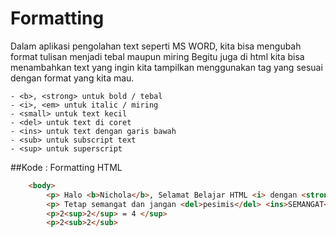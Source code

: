 # Formatting
Dalam aplikasi pengolahan text seperti MS WORD, kita bisa mengubah format tulisan menjadi tebal maupun miring
Begitu juga di html kita bisa menambahkan text yang ingin kita tampilkan menggunakan tag yang sesuai dengan format yang kita mau.

```
- <b>, <strong> untuk bold / tebal
- <i>, <em> untuk italic / miring
- <small> untuk text kecil
- <del> untuk text di coret
- <ins> untuk text dengan garis bawah
- <sub> untuk subscript text
- <sup> untuk superscript
```

##Kode : Formatting HTML
```html
    <body>
        <p> Halo <b>Nichola</b>, Selamat Belajar HTML <i> dengan <strong>Programmer Zaman Now</strong> </p>
        <p> Tetap semangat dan jangan <del>pesimis</del> <ins>SEMANGAT</ins></p>
        <p>2<sup>2</sup> = 4 </sup>
        <p>2<sub>2</sub>
```
